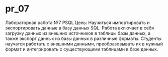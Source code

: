 # pr_07
Лабораторная работа №7 PSQL
Цель: Научиться импортировать и экспортировать данные в базу данных SQL. Работа включает в себя загрузку данных из внешних источников в таблицы базы данных, а также экспорт данных из базы данных в различные форматы. Студенты научатся работать с внешними данными, преобразовывать их в нужный формат и интегрировать с существующими таблицами в базе данных.
